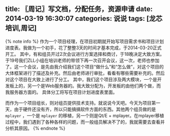 title: 〖周记〗写文档，分配任务，资源申请
date: 2014-03-19 16:30:07
categories: 说说
tags: [龙芯培训,周记]
---
{% note info %}
作为一个项目经理，在项目初期就开始写项目需求书和项目计划进度表。我做为一个初手，花了整整3天的时间才基本完成，于2014-03-20正式开工。<!--more-->
其中，有和组员开过2次会议进行方案选择和商讨，于18晚决定大致方案。
于19号我们ZLL小组在培训老师的带领下再一次召开会议，这一次，老师也参加了。这一个会议，是先由我介绍我们这个项目“做什么”和“怎么做”，对这个项目的大体框架进行了描述及补充。然后由老师进行审批，看看有哪些需要补充的。然后对这个项目在大致上进行了分工。
其中，我们这个项目涉及两大模块，一个是开发板上的，另一个是Web服务器的。我大致分配为，开发板的由他们两个做，而我服务器方面的。
具体分工将写在项目计划进度表里面。

而作为一个项目组长，则对组员提供技术支持。就说说今天吧。今天为项目第一天，由于硬件还没有齐，所以只能搞搞软件方面的东西。其他两个组员做的是 `mplayer` ，一个是 `mplayer` 的移植，另一个则是Qt/E + mplayer。在mplayer移植过程中，我们遇到了各种各样的问题，而一般组员解决不了的，我就需要去查看并分析其原因。
{% endnote %}
